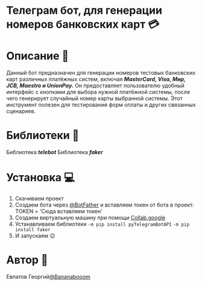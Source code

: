 # Телеграм бот, для генерации номеров банковских карт 💳

# Описание 🌴

Данный бот предназначен для генерации номеров тестовых банковских карт различных платёжных систем, включая ***MasterCard, Visa, Мир, JCB, Maestro и UnionPay.*** Он предоставляет пользователю удобный интерфейс с кнопками для выбора нужной платёжной системы, после чего генерирует случайный номер карты выбранной системы. Этот инструмент полезен для тестирования форм оплаты и других связанных сценариев.

# Библиотеки 📖

Библиотека ***telebot***
Библиотека ***faker***

# Установка 💻

1. Скачиваем проект
2. Создаем бота через [@BotFather](https://t.me/BotFather) и вставляем токен от бота в проект:
       TOKEN = 'Сюда вставляем токен'
3. Создаем виртуальную машину при помощи [Collab.google](https://colab.research.google.com/)
4. Устанавливаем библиотеки
`-m pip install pyTelegramBotAPI`
`-m pip install faker`
5. И запускаем 😉
# Автор 🙂
Евпатов Георгий[@Bananabooom](https://t.me/Bananabooom)
